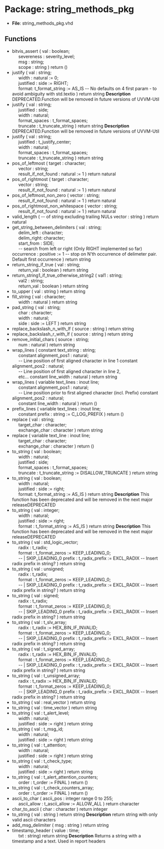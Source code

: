# Package: string_methods_pkg

- **File**: string_methods_pkg.vhd
## Functions
- bitvis_assert <font id="function_arguments">( val        : boolean;<br><span style="padding-left:20px"> severeness : severity_level;<br><span style="padding-left:20px"> msg        : string;<br><span style="padding-left:20px"> scope      : string ) </font> <font id="function_return">return ()</font>
- justify <font id="function_arguments">( val       : string;<br><span style="padding-left:20px"> width     : natural := 0;<br><span style="padding-left:20px"> justified : side := RIGHT;<br><span style="padding-left:20px"> format: t_format_string := AS_IS -- No defaults on 4 first param - to avoid ambiguity with std.textio ) </font> <font id="function_return">return string </font>
**Description**
DEPRECATED.Function will be removed in future versions of UVVM-Util
- justify <font id="function_arguments">( val             : string;<br><span style="padding-left:20px"> justified       : side;<br><span style="padding-left:20px"> width           : natural;<br><span style="padding-left:20px"> format_spaces   : t_format_spaces;<br><span style="padding-left:20px"> truncate        : t_truncate_string ) </font> <font id="function_return">return string </font>
**Description**
DEPRECATED.Function will be removed in future versions of UVVM-Util
- justify <font id="function_arguments">( val             : string;<br><span style="padding-left:20px"> justified       : t_justify_center;<br><span style="padding-left:20px"> width           : natural;<br><span style="padding-left:20px"> format_spaces   : t_format_spaces;<br><span style="padding-left:20px"> truncate        : t_truncate_string ) </font> <font id="function_return">return string </font>
- pos_of_leftmost <font id="function_arguments">( target              : character;<br><span style="padding-left:20px"> vector              : string;<br><span style="padding-left:20px"> result_if_not_found : natural := 1 ) </font> <font id="function_return">return natural </font>
- pos_of_rightmost <font id="function_arguments">( target              : character;<br><span style="padding-left:20px"> vector              : string;<br><span style="padding-left:20px"> result_if_not_found : natural := 1 ) </font> <font id="function_return">return natural </font>
- pos_of_leftmost_non_zero <font id="function_arguments">( vector              : string;<br><span style="padding-left:20px"> result_if_not_found : natural := 1 ) </font> <font id="function_return">return natural </font>
- pos_of_rightmost_non_whitespace <font id="function_arguments">( vector              : string;<br><span style="padding-left:20px"> result_if_not_found : natural := 1 ) </font> <font id="function_return">return natural </font>
- valid_length <font id="function_arguments">(    -- of string excluding trailing NULs vector              : string ) </font> <font id="function_return">return natural </font>
- get_string_between_delimiters <font id="function_arguments">( val        : string;<br><span style="padding-left:20px"> delim_left : character;<br><span style="padding-left:20px"> delim_right: character;<br><span style="padding-left:20px"> start_from : SIDE;<br><span style="padding-left:20px">          -- search from left or right  (Only RIGHT implemented so far) occurrence  : positive := 1 -- stop on N'th occurrence of delimeter pair. Default first occurrence ) </font> <font id="function_return">return string </font>
- return_string_if_true <font id="function_arguments">( val        : string;<br><span style="padding-left:20px"> return_val : boolean ) </font> <font id="function_return">return string </font>
- return_string1_if_true_otherwise_string2 <font id="function_arguments">( val1        : string;<br><span style="padding-left:20px"> val2        : string;<br><span style="padding-left:20px"> return_val : boolean ) </font> <font id="function_return">return string </font>
- to_upper <font id="function_arguments">( val  : string ) </font> <font id="function_return">return string </font>
- fill_string <font id="function_arguments">( val       : character;<br><span style="padding-left:20px"> width     : natural ) </font> <font id="function_return">return string </font>
- pad_string <font id="function_arguments">( val   : string;<br><span style="padding-left:20px"> char  : character;<br><span style="padding-left:20px"> width : natural;<br><span style="padding-left:20px"> side  : side := LEFT ) </font> <font id="function_return">return string </font>
- replace_backslash_n_with_lf <font id="function_arguments">( source : string ) </font> <font id="function_return">return string </font>
- replace_backslash_r_with_lf <font id="function_arguments">( source : string ) </font> <font id="function_return">return string </font>
- remove_initial_chars <font id="function_arguments">( source : string;<br><span style="padding-left:20px"> num    : natural ) </font> <font id="function_return">return string </font>
- wrap_lines <font id="function_arguments">( constant text_string     : string;<br><span style="padding-left:20px"> constant alignment_pos1  : natural;<br><span style="padding-left:20px">  -- Line position of first aligned character in line 1 constant alignment_pos2  : natural;<br><span style="padding-left:20px">  -- Line position of first aligned character in line 2,<br><span style="padding-left:20px"> etc... constant line_width      : natural ) </font> <font id="function_return">return string </font>
- wrap_lines <font id="function_arguments">( variable text_lines      : inout line;<br><span style="padding-left:20px"> constant alignment_pos1  : natural;<br><span style="padding-left:20px">  -- Line position prior to first aligned character (incl. Prefix) constant alignment_pos2  : natural;<br><span style="padding-left:20px"> constant line_width      : natural ) </font> <font id="function_return">return ()</font>
- prefix_lines <font id="function_arguments">( variable text_lines  : inout line;<br><span style="padding-left:20px"> constant prefix      : string := C_LOG_PREFIX ) </font> <font id="function_return">return ()</font>
- replace <font id="function_arguments">( val           : string;<br><span style="padding-left:20px"> target_char   : character;<br><span style="padding-left:20px"> exchange_char : character ) </font> <font id="function_return">return string </font>
- replace <font id="function_arguments">( variable text_line : inout line;<br><span style="padding-left:20px"> target_char        : character;<br><span style="padding-left:20px"> exchange_char      : character ) </font> <font id="function_return">return ()</font>
- to_string <font id="function_arguments">( val             : boolean;<br><span style="padding-left:20px"> width           : natural;<br><span style="padding-left:20px"> justified       : side;<br><span style="padding-left:20px"> format_spaces   : t_format_spaces;<br><span style="padding-left:20px"> truncate        : t_truncate_string := DISALLOW_TRUNCATE ) </font> <font id="function_return">return string </font>
- to_string <font id="function_arguments">( val       : boolean;<br><span style="padding-left:20px"> width     : natural;<br><span style="padding-left:20px"> justified : side        := right;<br><span style="padding-left:20px"> format: t_format_string := AS_IS ) </font> <font id="function_return">return string </font>
**Description**
This function has been deprecated and will be removed in the next major releaseDEPRECATED
- to_string <font id="function_arguments">( val       : integer;<br><span style="padding-left:20px"> width     : natural;<br><span style="padding-left:20px"> justified : side            := right;<br><span style="padding-left:20px"> format    : t_format_string := AS_IS ) </font> <font id="function_return">return string </font>
**Description**
This function has been deprecated and will be removed in the next major releaseDEPRECATED
- to_string <font id="function_arguments">( val     : std_logic_vector;<br><span style="padding-left:20px"> radix   : t_radix;<br><span style="padding-left:20px"> format  : t_format_zeros := KEEP_LEADING_0;<br><span style="padding-left:20px">  -- | SKIP_LEADING_0 prefix  : t_radix_prefix := EXCL_RADIX -- Insert radix prefix in string? ) </font> <font id="function_return">return string </font>
- to_string <font id="function_arguments">( val     : unsigned;<br><span style="padding-left:20px"> radix   : t_radix;<br><span style="padding-left:20px"> format  : t_format_zeros := KEEP_LEADING_0;<br><span style="padding-left:20px">  -- | SKIP_LEADING_0 prefix  : t_radix_prefix := EXCL_RADIX -- Insert radix prefix in string? ) </font> <font id="function_return">return string </font>
- to_string <font id="function_arguments">( val     : signed;<br><span style="padding-left:20px"> radix   : t_radix;<br><span style="padding-left:20px"> format  : t_format_zeros := KEEP_LEADING_0;<br><span style="padding-left:20px">  -- | SKIP_LEADING_0 prefix  : t_radix_prefix := EXCL_RADIX -- Insert radix prefix in string? ) </font> <font id="function_return">return string </font>
- to_string <font id="function_arguments">( val     : t_slv_array;<br><span style="padding-left:20px"> radix   : t_radix        := HEX_BIN_IF_INVALID;<br><span style="padding-left:20px"> format  : t_format_zeros := KEEP_LEADING_0;<br><span style="padding-left:20px">  -- | SKIP_LEADING_0 prefix  : t_radix_prefix := EXCL_RADIX -- Insert radix prefix in string? ) </font> <font id="function_return">return string </font>
- to_string <font id="function_arguments">( val     : t_signed_array;<br><span style="padding-left:20px"> radix   : t_radix        := HEX_BIN_IF_INVALID;<br><span style="padding-left:20px"> format  : t_format_zeros := KEEP_LEADING_0;<br><span style="padding-left:20px">  -- | SKIP_LEADING_0 prefix  : t_radix_prefix := EXCL_RADIX -- Insert radix prefix in string? ) </font> <font id="function_return">return string </font>
- to_string <font id="function_arguments">( val     : t_unsigned_array;<br><span style="padding-left:20px"> radix   : t_radix        := HEX_BIN_IF_INVALID;<br><span style="padding-left:20px"> format  : t_format_zeros := KEEP_LEADING_0;<br><span style="padding-left:20px">  -- | SKIP_LEADING_0 prefix  : t_radix_prefix := EXCL_RADIX -- Insert radix prefix in string? ) </font> <font id="function_return">return string </font>
- to_string <font id="function_arguments">( val     : real_vector ) </font> <font id="function_return">return string </font>
- to_string <font id="function_arguments">( val     : time_vector ) </font> <font id="function_return">return string </font>
- to_string <font id="function_arguments">( val       : t_alert_level;<br><span style="padding-left:20px"> width     : natural;<br><span style="padding-left:20px"> justified : side    := right ) </font> <font id="function_return">return string </font>
- to_string <font id="function_arguments">( val       : t_msg_id;<br><span style="padding-left:20px"> width     : natural;<br><span style="padding-left:20px"> justified : side    := right ) </font> <font id="function_return">return string </font>
- to_string <font id="function_arguments">( val       : t_attention;<br><span style="padding-left:20px"> width     : natural;<br><span style="padding-left:20px"> justified : side    := right ) </font> <font id="function_return">return string </font>
- to_string <font id="function_arguments">( val       : t_check_type;<br><span style="padding-left:20px"> width     : natural;<br><span style="padding-left:20px"> justified : side    := right ) </font> <font id="function_return">return string </font>
- to_string <font id="function_arguments">( val   : t_alert_attention_counters;<br><span style="padding-left:20px"> order : t_order := FINAL ) </font> <font id="function_return">return ()</font>
- to_string <font id="function_arguments">( val   : t_check_counters_array;<br><span style="padding-left:20px"> order : t_order := FINAL ) </font> <font id="function_return">return ()</font>
- ascii_to_char <font id="function_arguments">( ascii_pos   : integer range 0 to 255;<br><span style="padding-left:20px"> ascii_allow : t_ascii_allow := ALLOW_ALL ) </font> <font id="function_return">return character </font>
- char_to_ascii <font id="function_arguments">( char   : character ) </font> <font id="function_return">return integer </font>
- to_string <font id="function_arguments">( val : string ) </font> <font id="function_return">return string </font>
**Description**
return string with only valid ascii characters
- add_msg_delimiter <font id="function_arguments">( msg : string ) </font> <font id="function_return">return string </font>
- timestamp_header <font id="function_arguments">( value : time;<br><span style="padding-left:20px"> txt   : string) </font> <font id="function_return">return string </font>
**Description**
Returns a string with a timestamp and a text. Used in report headers
